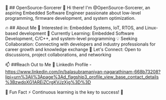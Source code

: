 🚀 ## OpenSource-Sorcerer
👋 Hi there! I'm @OpenSource-Sorcerer, an aspiring Embedded Software Engineer passionate about low-level programming, firmware development, and system optimization.

🔥 ## About Me
👀 Interested in: Embedded Systems, IoT, RTOS, and Linux-based development
🌱 Currently Learning: Embedded Software Development, C/C++, and system-level programming
💡 Seeking Collaboration: Connecting with developers and industry professionals for career growth and knowledge exchange
🤝 Let's Connect: Open to discussions, project collaborations, and networking

📫 ##Reach Out to Me
🔗 LinkedIn Profile - https://www.linkedin.com/in/balasubramaniyan-nagarathinam-668b73208?lipi=urn%3Ali%3Apage%3Ad_flagship3_profile_view_base_contact_details%3BzwdoXG1AREiZCrgKVJzXjg%3D%3D

🎯 Fun Fact
⚡ Continuous learning is the key to success! 🚀
<!---
OpenSource-Sorcerer/OpenSource-Sorcerer is a ✨ special ✨ repository because its `README.md` (this file) appears on your GitHub profile.
You can click the Preview link to take a look at your changes.
--->
